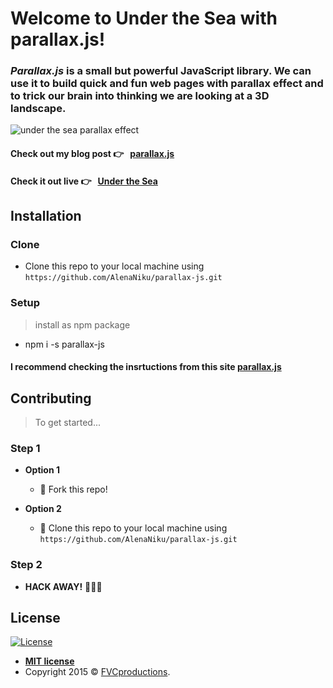 # Welcome to Under the Sea with **parallax.js**!
### *Parallax.js* is a small but powerful JavaScript library. We can use it to build quick and fun web pages with parallax effect and to trick our brain into thinking we are looking at a 3D landscape.

![under the sea parallax effect](underthesea.gif)
#### Check out my blog post 👉 &nbsp;  <a href="https://medium.com/@alenanikulina0/under-the-sea-with-parallax-js-beginner-friendly-d8f182ecd206" target="_blank">parallax.js</a>
#### Check it out live 👉 &nbsp; <a href="https://alenaniku.github.io/parallax-js/" target="_blank">Under the Sea</a>

## Installation
### Clone

- Clone this repo to your local machine using `https://github.com/AlenaNiku/parallax-js.git`

### Setup

> install as npm package

- npm i -s parallax-js

#### I recommend checking the insrtuctions from this site <a href="http://matthew.wagerfield.com/parallax/" target="_blank">parallax.js</a>

## Contributing

> To get started...

### Step 1

- **Option 1**
    - 🍴 Fork this repo!

- **Option 2**
    - 👯 Clone this repo to your local machine using `https://github.com/AlenaNiku/parallax-js.git`

### Step 2

- **HACK AWAY!** 🔨🔨🔨

## License

[![License](http://img.shields.io/:license-mit-blue.svg?style=flat-square)](http://badges.mit-license.org)

- **[MIT license](http://opensource.org/licenses/mit-license.php)**
- Copyright 2015 © <a href="http://fvcproductions.com" target="_blank">FVCproductions</a>.
